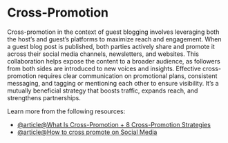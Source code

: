 # Cross-Promotion

Cross-promotion in the context of guest blogging involves leveraging both the host’s and guest’s platforms to maximize reach and engagement. When a guest blog post is published, both parties actively share and promote it across their social media channels, newsletters, and websites. This collaboration helps expose the content to a broader audience, as followers from both sides are introduced to new voices and insights. Effective cross-promotion requires clear communication on promotional plans, consistent messaging, and tagging or mentioning each other to ensure visibility. It’s a mutually beneficial strategy that boosts traffic, expands reach, and strengthens partnerships.

Learn more from the following resources:

- [@article@What Is Cross-Promotion + 8 Cross-Promotion Strategies](https://optinmonster.com/cross-promotion-ideas-triple-customers/)
- [@article@How to cross promote on Social Media](https://www.sprinklr.com/blog/cross-promote-social-media/)